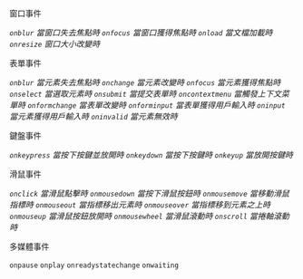 窗口事件

*`onblur` 當窗口失去焦點時*
*`onfocus` 當窗口獲得焦點時*
*`onload` 當文檔加載時*
*`onresize` 窗口大小改變時*

表單事件

*`onblur` 當元素失去焦點時*
*`onchange` 當元素改變時*
*`onfocus` 當元素獲得焦點時*
*`onselect` 當選取元素時*
*`onsubmit` 當提交表單時*
*`oncontextmenu` 當觸發上下文菜單時*
*`onformchange` 當表單改變時*
*`onforminput` 當表單獲得用戶輸入時*
*`oninput` 當元素獲得用戶輸入時*
*`oninvalid` 當元素無效時*

鍵盤事件

*`onkeypress` 當按下按鍵並放開時*
*`onkeydown` 當按下按鍵時*
*`onkeyup` 當放開按鍵時*

滑鼠事件

*`onclick` 當滑鼠點擊時*
*`onmousedown` 當按下滑鼠按鈕時*
*`onmousemove` 當移動滑鼠指標時*
*`onmouseout` 當指標移出元素時*
*`onmouseover` 當指標移到元素之上時*
*`onmouseup` 當滑鼠按鈕放開時*
*`onmousewheel` 當滑鼠滾動時*
*`onscroll` 當捲軸滾動時*

多媒體事件

`onpause`
`onplay`
`onreadystatechange`
`onwaiting`